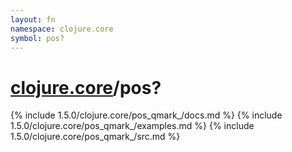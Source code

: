 ```yaml
---
layout: fn
namespace: clojure.core
symbol: pos?
---
```


# [clojure.core](../)/pos?

{% include 1.5.0/clojure.core/pos_qmark_/docs.md %}
{% include 1.5.0/clojure.core/pos_qmark_/examples.md %}
{% include 1.5.0/clojure.core/pos_qmark_/src.md %}

